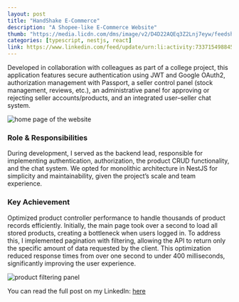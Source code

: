 ```yaml
---
layout: post
title: "HandShake E-Commerce"
description: "A Shopee-like E-Commerce Website"
thumb: "https://media.licdn.com/dms/image/v2/D4D22AQEq3Z2Lnj7eyw/feedshare-shrink_1280/B4DZdIGHG0GgAk-/0/1749261251660?e=1758153600&v=beta&t=OIlSrgw5V8W23mtOi6NM44mfiha2HB8URTJK1Fa1R6Q"
categories: [typescript, nestjs, react]
link: https://www.linkedin.com/feed/update/urn:li:activity:7337154988458106880/
---
```


Developed in collaboration with colleagues as part of a college project, this application features secure authentication using JWT and Google OAuth2, authorization management with Passport, a seller control panel (stock management, reviews, etc.), an administrative panel for approving or rejecting seller accounts/products, and an integrated user–seller chat system.

![home page of the website](https://media.licdn.com/dms/image/v2/D4D22AQEq3Z2Lnj7eyw/feedshare-shrink_1280/B4DZdIGHG0GgAk-/0/1749261251660?e=1758153600&v=beta&t=OIlSrgw5V8W23mtOi6NM44mfiha2HB8URTJK1Fa1R6Q)

### Role & Responsibilities

During development, I served as the backend lead, responsible for implementing authentication, authorization, the product CRUD functionality, and the chat system.
We opted for monolithic architecture in NestJS for simplicity and maintainability, given the project’s scale and team experience.

### Key Achievement

Optimized product controller performance to handle thousands of product records efficiently. Initially, the main page took over a second to load all stored products, creating a bottleneck when users logged in. To address this, I implemented pagination with filtering, allowing the API to return only the specific amount of data requested by the client. This optimization reduced response times from over one second to under 400 milliseconds, significantly improving the user experience.

![product filtering panel](https://media.licdn.com/dms/image/v2/D4D22AQHbjrqKlxNb1A/feedshare-shrink_1280/B4DZdIGHG5HkAk-/0/1749261251653?e=1758153600&v=beta&t=dzC0W67WUl_sxcIeW96ySaxxLec5neaq5TaOJM9xIc0)

You can read the full post on my LinkedIn: [here](https://www.linkedin.com/feed/update/urn:li:activity:7337154988458106880/)